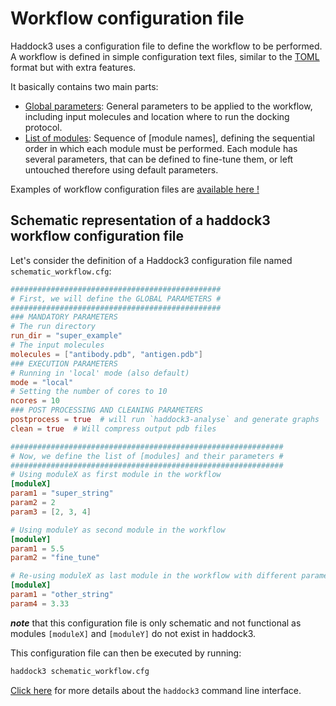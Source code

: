 # Workflow configuration file

Haddock3 uses a configuration file to define the workflow to be performed.
A workflow is defined in simple configuration text files, similar to the [TOML](https://toml.io/en/) format but with extra features.

It basically contains two main parts:
* [Global parameters](./global_parameters.md): General parameters to be applied to the workflow, including input molecules and location where to run the docking protocol.
* [List of modules](./modules_parameters.md): Sequence of [module names], defining the sequential order in which each module must be performed. Each module has several parameters, that can be defined to fine-tune them, or left untouched therefore using default parameters.

Examples of workflow configuration files are [available here !](https://github.com/haddocking/haddock3/tree/main/examples)


## Schematic representation of a haddock3 workflow configuration file

Let's consider the definition of a Haddock3 configuration file named `schematic_workflow.cfg`:

```toml
###############################################
# First, we will define the GLOBAL PARAMETERS #
###############################################
### MANDATORY PARAMETERS
# The run directory
run_dir = "super_example"
# The input molecules
molecules = ["antibody.pdb", "antigen.pdb"]
### EXECUTION PARAMETERS
# Running in 'local' mode (also default)
mode = "local"
# Setting the number of cores to 10
ncores = 10
### POST PROCESSING AND CLEANING PARAMETERS
postprocess = true  # will run `haddock3-analyse` and generate graphs
clean = true  # Will compress output pdb files

#############################################################
# Now, we define the list of [modules] and their parameters #
#############################################################
# Using moduleX as first module in the workflow
[moduleX]
param1 = "super_string"
param2 = 2
param3 = [2, 3, 4]

# Using moduleY as second module in the workflow
[moduleY]
param1 = 5.5
param2 = "fine_tune"

# Re-using moduleX as last module in the workflow with different parameters
[moduleX]
param1 = "other_string"
param4 = 3.33
```
**_note_** that this configuration file is only schematic and not functional as modules `[moduleX]` and `[moduleY]` do not exist in haddock3.


This configuration file can then be executed by running:

```bash
haddock3 schematic_workflow.cfg
```

[Click here](./clis.md#haddock3) for more details about the `haddock3` command line interface.
